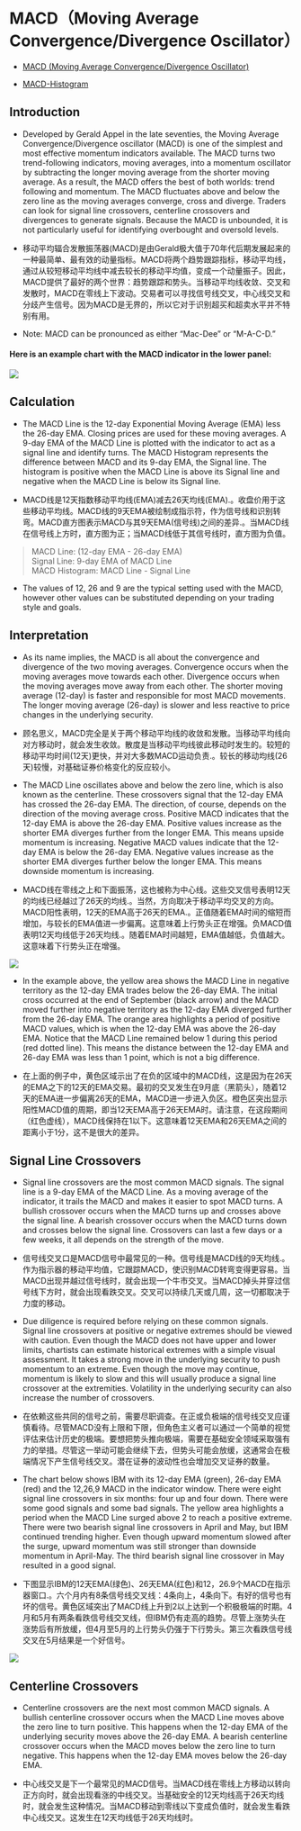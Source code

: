 # MACD（Moving Average Convergence/Divergence Oscillator）
* [MACD (Moving Average Convergence/Divergence Oscillator)](http://stockcharts.com/school/doku.php?id=chart_school:technical_indicators:moving_average_convergence_divergence_macd)

* [MACD-Histogram](http://stockcharts.com/school/doku.php?id=chart_school:technical_indicators:macd-histogram)

## Introduction
* Developed by Gerald Appel in the late seventies, the Moving Average Convergence/Divergence oscillator (MACD) is one of the simplest and most effective momentum indicators available. The MACD turns two trend-following indicators, moving averages, into a momentum oscillator by subtracting the longer moving average from the shorter moving average. As a result, the MACD offers the best of both worlds: trend following and momentum. The MACD fluctuates above and below the zero line as the moving averages converge, cross and diverge. Traders can look for signal line crossovers, centerline crossovers and divergences to generate signals. Because the MACD is unbounded, it is not particularly useful for identifying overbought and oversold levels.

* 移动平均辐合发散振荡器(MACD)是由Gerald极大值于70年代后期发展起来的一种最简单、最有效的动量指标。MACD将两个趋势跟踪指标，移动平均线，通过从较短移动平均线中减去较长的移动平均值，变成一个动量振子。因此，MACD提供了最好的两个世界：趋势跟踪和势头。当移动平均线收敛、交叉和发散时，MACD在零线上下波动。交易者可以寻找信号线交叉，中心线交叉和分歧产生信号。因为MACD是无界的，所以它对于识别超买和超卖水平并不特别有用。

* Note: MACD can be pronounced as either “Mac-Dee” or “M-A-C-D.”

#### Here is an example chart with the MACD indicator in the lower panel:
![](pic/macd-0-qqqqexam.png)

## Calculation
* The MACD Line is the 12-day Exponential Moving Average (EMA) less the 26-day EMA. Closing prices are used for these moving averages. A 9-day EMA of the MACD Line is plotted with the indicator to act as a signal line and identify turns. The MACD Histogram represents the difference between MACD and its 9-day EMA, the Signal line. The histogram is positive when the MACD Line is above its Signal line and negative when the MACD Line is below its Signal line.

* MACD线是12天指数移动平均线(EMA)减去26天均线(EMA).。收盘价用于这些移动平均线。MACD线的9天EMA被绘制成指示符，作为信号线和识别转弯。MACD直方图表示MACD与其9天EMA(信号线)之间的差异.。当MACD线在信号线上方时，直方图为正；当MACD线低于其信号线时，直方图为负值。

> MACD Line: (12-day EMA - 26-day EMA)<br>Signal Line: 9-day EMA of MACD Line<br>MACD Histogram: MACD Line - Signal Line<br>

* The values of 12, 26 and 9 are the typical setting used with the MACD, however other values can be substituted depending on your trading style and goals.

## Interpretation
* As its name implies, the MACD is all about the convergence and divergence of the two moving averages. Convergence occurs when the moving averages move towards each other. Divergence occurs when the moving averages move away from each other. The shorter moving average (12-day) is faster and responsible for most MACD movements. The longer moving average (26-day) is slower and less reactive to price changes in the underlying security.

* 顾名思义，MACD完全是关于两个移动平均线的收敛和发散。当移动平均线向对方移动时，就会发生收敛。散度是当移动平均线彼此移动时发生的。较短的移动平均时间(12天)更快，并对大多数MACD运动负责.。较长的移动均线(26天)较慢，对基础证券价格变化的反应较小。

* The MACD Line oscillates above and below the zero line, which is also known as the centerline. These crossovers signal that the 12-day EMA has crossed the 26-day EMA. The direction, of course, depends on the direction of the moving average cross. Positive MACD indicates that the 12-day EMA is above the 26-day EMA. Positive values increase as the shorter EMA diverges further from the longer EMA. This means upside momentum is increasing. Negative MACD values indicate that the 12-day EMA is below the 26-day EMA. Negative values increase as the shorter EMA diverges further below the longer EMA. This means downside momentum is increasing.

* MACD线在零线之上和下面振荡，这也被称为中心线。这些交叉信号表明12天的均线已经越过了26天的均线.。当然，方向取决于移动平均交叉的方向。MACD阳性表明，12天的EMA高于26天的EMA.。正值随着EMA时间的缩短而增加，与较长的EMA值进一步偏离。这意味着上行势头正在增强。负MACD值表明12天均线低于26天均线.。随着EMA时间越短，EMA值越低，负值越大。这意味着下行势头正在增强。

![](pic/macd-01-hdcalc.png)

* In the example above, the yellow area shows the MACD Line in negative territory as the 12-day EMA trades below the 26-day EMA. The initial cross occurred at the end of September (black arrow) and the MACD moved further into negative territory as the 12-day EMA diverged further from the 26-day EMA. The orange area highlights a period of positive MACD values, which is when the 12-day EMA was above the 26-day EMA. Notice that the MACD Line remained below 1 during this period (red dotted line). This means the distance between the 12-day EMA and 26-day EMA was less than 1 point, which is not a big difference.

* 在上面的例子中，黄色区域示出了在负的区域中的MACD线，这是因为在26天的EMA之下的12天的EMA交易。最初的交叉发生在9月底（黑箭头），随着12天的EMA进一步偏离26天的EMA，MACD进一步进入负区。橙色区突出显示阳性MACD值的周期，即当12天EMA高于26天EMA时。请注意，在这段期间（红色虚线），MACD线保持在1以下。这意味着12天EMA和26天EMA之间的距离小于1分，这不是很大的差异。

## Signal Line Crossovers
* Signal line crossovers are the most common MACD signals. The signal line is a 9-day EMA of the MACD Line. As a moving average of the indicator, it trails the MACD and makes it easier to spot MACD turns. A bullish crossover occurs when the MACD turns up and crosses above the signal line. A bearish crossover occurs when the MACD turns down and crosses below the signal line. Crossovers can last a few days or a few weeks, it all depends on the strength of the move.

* 信号线交叉口是MACD信号中最常见的一种。信号线是MACD线的9天均线.。作为指示器的移动平均值，它跟踪MACD，使识别MACD转弯变得更容易。当MACD出现并越过信号线时，就会出现一个牛市交叉。当MACD掉头并穿过信号线下方时，就会出现看跌交叉。交叉可以持续几天或几周，这一切都取决于力度的移动。

* Due diligence is required before relying on these common signals. Signal line crossovers at positive or negative extremes should be viewed with caution. Even though the MACD does not have upper and lower limits, chartists can estimate historical extremes with a simple visual assessment. It takes a strong move in the underlying security to push momentum to an extreme. Even though the move may continue, momentum is likely to slow and this will usually produce a signal line crossover at the extremities. Volatility in the underlying security can also increase the number of crossovers.

* 在依赖这些共同的信号之前，需要尽职调查。在正或负极端的信号线交叉应谨慎看待。尽管MACD没有上限和下限，但角色主义者可以通过一个简单的视觉评估来估计历史的极端。要想把势头推向极端，需要在基础安全领域采取强有力的举措。尽管这一举动可能会继续下去，但势头可能会放缓，这通常会在极端情况下产生信号线交叉。潜在证券的波动性也会增加交叉证券的数量。

* The chart below shows IBM with its 12-day EMA (green), 26-day EMA (red) and the 12,26,9 MACD in the indicator window. There were eight signal line crossovers in six months: four up and four down. There were some good signals and some bad signals. The yellow area highlights a period when the MACD Line surged above 2 to reach a positive extreme. There were two bearish signal line crossovers in April and May, but IBM continued trending higher. Even though upward momentum slowed after the surge, upward momentum was still stronger than downside momentum in April-May. The third bearish signal line crossover in May resulted in a good signal.

* 下图显示IBM的12天EMA(绿色)、26天EMA(红色)和12，26.9个MACD在指示器窗口.。六个月内有8条信号线交叉线：4条向上，4条向下。有好的信号也有坏的信号。黄色区域突出了MACD线上升到2以上达到一个积极极端的时期。4月和5月有两条看跌信号线交叉线，但IBM仍有走高的趋势。尽管上涨势头在涨势后有所放缓，但4月至5月的上行势头仍强于下行势头。第三次看跌信号线交叉在5月结果是一个好信号。

![](pic/macd-02-ibmsigx.png)

## Centerline Crossovers
* Centerline crossovers are the next most common MACD signals. A bullish centerline crossover occurs when the MACD Line moves above the zero line to turn positive. This happens when the 12-day EMA of the underlying security moves above the 26-day EMA. A bearish centerline crossover occurs when the MACD moves below the zero line to turn negative. This happens when the 12-day EMA moves below the 26-day EMA.

* 中心线交叉是下一个最常见的MACD信号。当MACD线在零线上方移动以转向正方向时，就会出现看涨的中线交叉。当基础安全的12天均线高于26天均线时，就会发生这种情况。当MACD移动到零线以下变成负值时，就会发生看跌中心线交叉。这发生在12天均线低于26天均线时。
